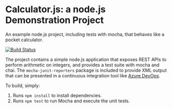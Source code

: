 Calculator.js: a node.js Demonstration Project
==============================================
An example node.js project, including tests with mocha, that behaves like
a pocket calculator.

[![Build Status](https://dev.azure.com/sansquer-devops/Integrating%20External%20Source%20Control%20with%20Azure%20Pipelin/_apis/build/status/sansquer.calculator?branchName=master)](https://dev.azure.com/sansquer-devops/Integrating%20External%20Source%20Control%20with%20Azure%20Pipelin/_build/latest?definitionId=14&branchName=master)

The project contains a simple node.js application that exposes REST APIs
to perform arithmetic on integers, and provides a test suite with mocha
and chai.  The `mocha-junit-reporters` package is included to provide XML
output that can be presented in a continuous integration tool like
[Azure DevOps](https://azure.com/devops).

To build, simply:

1. Runs `npm install` to install dependencies.
2. Runs `npm test` to run Mocha and execute the unit tests.

